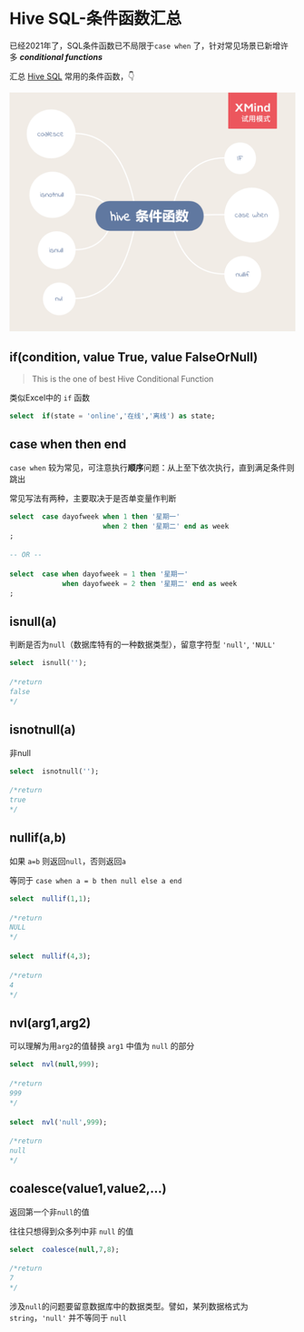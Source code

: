# Hive SQL-条件函数汇总


已经2021年了，SQL条件函数已不局限于`case when` 了，针对常见场景已新增许多 ***conditional functions***

<!--more-->



汇总 <u>Hive SQL</u> 常用的条件函数，👇

![hive 条件函数](https://raw.githubusercontent.com/unclehuzi/pic/master/img/hive条件函数.png)



## if(condition, value True, value FalseOrNull)

> This is the one of best Hive Conditional Function

类似Excel中的 `if` 函数

```sql
select	if(state = 'online','在线','离线') as state;
```



## case when then end

`case when` 较为常见，可注意执行**顺序**问题：从上至下依次执行，直到满足条件则跳出

常见写法有两种，主要取决于是否单变量作判断

```sql
select	case dayofweek when 1 then '星期一'
                       when 2 then '星期二' end as week
;
                                             
-- OR --

select	case when dayofweek = 1 then '星期一'
             when dayofweek = 2 then '星期二' end as week
;
```



## isnull(a)

判断是否为`null`（数据库特有的一种数据类型），留意字符型 `'null'`,  `'NULL'`

```sql
select	isnull('');

/*return
false
*/

```



## isnotnull(a)

非null 

```sql
select	isnotnull('');

/*return
true
*/
```



## nullif(a,b)

如果 `a=b` 则返回`null`，否则返回`a`

等同于 `case when a = b then null else a end`

```sql
select	nullif(1,1);

/*return
NULL
*/

select	nullif(4,3);

/*return
4
*/
```



## nvl(arg1,arg2)

可以理解为用`arg2`的值替换 `arg1` 中值为 `null` 的部分

```sql
select	nvl(null,999);

/*return
999
*/

select	nvl('null',999);

/*return
null
*/
```



## coalesce(value1,value2,...)

返回第一个非`null`的值

往往只想得到众多列中非 `null` 的值

```sql
select	coalesce(null,7,8);

/*return
7
*/
```



涉及`null`的问题要留意数据库中的数据类型。譬如，某列数据格式为`string`，`'null'` 并不等同于 `null`





<head> 
    <script defer src="https://use.fontawesome.com/releases/v5.0.13/js/all.js"></script> 
    <script defer src="https://use.fontawesome.com/releases/v5.0.13/js/v4-shims.js"></script> 
</head> 
<link rel="stylesheet" href="https://use.fontawesome.com/releases/v5.0.13/css/all.css">

